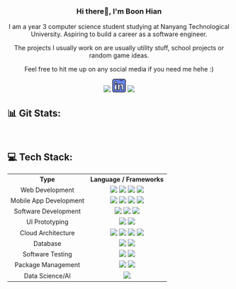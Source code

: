 
<div align="center">
  <h3>Hi there👋, I'm Boon Hian</h3>

  I am a year 3 computer science student studying at Nanyang Technological University. Aspiring to build a career as a software engineer. 
  <p><p>
  The projects I usually work on are usually utility stuff, school projects or random game ideas.
  <p><p>
  Feel free to hit me up on any social media if you need me hehe :)
  
  <a href="https://discord.com/users/448704320188317697"><img height="30" src="https://i.redd.it/6jupfeilyhx71.jpg"></a> 
  <a href="https://www.linkedin.com/in/boon-hian-lim/"><img height="30" src="https://raw.githubusercontent.com/8bithemant/8bithemant/master/linkedin.png?raw=true"></a>
  <a href="mailto:csbhlim@gmail.com"><img height="30" src="https://cdn-icons-png.flaticon.com/512/408/408162.png"></a>
</div>

<h2>📊 Git Stats:</h2>
<div align="center">
  
  <picture>
  <source
    srcset="https://github-readme-stats.vercel.app/api?username=BoonHianLim&show_icons=true&theme=radical&rank_icon=github"
    media="(prefers-color-scheme: dark)"
  />
  <source
    srcset="https://github-readme-stats.vercel.app/api?username=BoonHianLim&show_icons=true&theme=default&rank_icon=github"
    media="(prefers-color-scheme: light), (prefers-color-scheme: no-preference)"
  />
  <img />
  </picture>
</div>

<h2>💻 Tech Stack:</h2>
<table align="center">
  <tr align="center">
    <th>Type</th>
    <th>Language / Frameworks</th>
  </tr>
  
  <tr align="center">
    <td>Web Development</td>
    <td>
      <a href="https://www.typescriptlang.org/"><img src="https://img.shields.io/badge/typescript-black?style=for-the-badge&logo=typescript&logoColor=white" /></a>
      <a href="https://developer.mozilla.org/en-US/docs/Web/JavaScript"><img src="https://img.shields.io/badge/javascript-black?style=for-the-badge&logo=javascript&logoColor=%23F7DF1E" /></a>
      <a href="https://developer.mozilla.org/en-US/docs/Learn/Getting_started_with_the_web/HTML_basics"><img src="https://img.shields.io/badge/html5-black?style=for-the-badge&logo=html5&logoColor=white" /></a>
      <a href="https://react.dev/"><img src="https://img.shields.io/badge/react-black?style=for-the-badge&logo=react&logoColor=%2361DAFB" /></a>
    </td>
  </tr>

  <tr align="center">
    <td>Mobile App Development</td>
    <td>
      <a href="https://reactnative.dev/"><img src="https://img.shields.io/badge/react_native-black?style=for-the-badge&logo=react&logoColor=%2361DAFB" /></a>
      <a href="https://docs.expo.dev/get-started/expo-go/"><img src="https://img.shields.io/badge/expo-black?style=for-the-badge&logo=expo&logoColor=#D04A37" /></a>
      <a href="https://dart.dev/"><img src="https://img.shields.io/badge/dart-black?style=for-the-badge&logo=dart&logoColor=white" /></a>
      <a href="https://flutter.dev/"><img src="https://img.shields.io/badge/Flutter-black?style=for-the-badge&logo=Flutter&logoColor=white" /></a>
    </td>
  </tr>
  
  <tr align="center">
    <td>Software Development</td>
    <td>
      <a href="https://www.java.com/"><img src="https://img.shields.io/badge/java-black?style=for-the-badge&logo=openjdk&logoColor=white" /></a>
      <a href="https://en.wikipedia.org/wiki/C_(programming_language)"><img src="https://img.shields.io/badge/c-black?style=for-the-badge&logo=c&logoColor=white" /></a>
      <a href="https://en.wikipedia.org/wiki/C%2B%2B"><img src="https://img.shields.io/badge/c++-black?style=for-the-badge&logo=c%2B%2B&logoColor=white" /></a>
    </td>
  </tr>

  <tr align="center">
    <td>UI Prototyping</td>
    <td>
      <a href="https://www.figma.com/"><img src="https://img.shields.io/badge/figma-black?style=for-the-badge&logo=figma&logoColor=white" /></a>
      <a href="https://www.gimp.org/"><img src="https://img.shields.io/badge/GIMP-black?style=for-the-badge&logo=gimp&logoColor=white" /></a>
    </td>
  </tr>

  <tr align="center">
    <td>Cloud Architecture</td>
    <td>
      <a href="https://cloud.google.com/"><img src="https://img.shields.io/badge/Google_Cloud-black?style=for-the-badge&logo=google-cloud&logoColor=white" /></a>
      <a href="https://cloud.google.com/bigquery"><img src="https://img.shields.io/badge/bigquery-black.svg?style=for-the-badge&logo=data:image/jpeg%2bxml;base64,%2F9j%2F4AAQSkZJRgABAQEASABIAAD%2F2wBDAP%2F%2F%2F%2F%2F%2F%2F%2F%2F%2F%2F%2F%2F%2F%2F%2F%2F%2F%2F%2F%2F%2F%2F%2F%2F%2F%2F%2F%2F%2F%2F%2F%2F%2F%2F%2F%2F%2F%2F%2F%2F%2F%2F%2F%2F%2F%2F%2F%2F%2F%2F%2F%2F%2F%2F%2F%2F%2F%2F%2F%2F%2F%2F%2F%2F%2F%2F%2F%2F%2F%2F%2F%2F%2F%2F%2F%2F%2F%2F%2F%2F%2F%2F%2F%2F%2F2wBDAf%2F%2F%2F%2F%2F%2F%2F%2F%2F%2F%2F%2F%2F%2F%2F%2F%2F%2F%2F%2F%2F%2F%2F%2F%2F%2F%2F%2F%2F%2F%2F%2F%2F%2F%2F%2F%2F%2F%2F%2F%2F%2F%2F%2F%2F%2F%2F%2F%2F%2F%2F%2F%2F%2F%2F%2F%2F%2F%2F%2F%2F%2F%2F%2F%2F%2F%2F%2F%2F%2F%2F%2F%2F%2F%2F%2F%2F%2F%2F%2F%2F%2F%2F%2F%2F%2FwgARCAAbABoDAREAAhEBAxEB%2F8QAFwABAQEBAAAAAAAAAAAAAAAAAAECA%2F%2FEABQBAQAAAAAAAAAAAAAAAAAAAAD%2F2gAMAwEAAhADEAAAAYUhDQBk0CmAAdD%2FxAAUEAEAAAAAAAAAAAAAAAAAAABA%2F9oACAEBAAEFAgf%2FxAAUEQEAAAAAAAAAAAAAAAAAAABA%2F9oACAEDAQE%2FAQf%2FxAAUEQEAAAAAAAAAAAAAAAAAAABA%2F9oACAECAQE%2FAQf%2FxAAUEAEAAAAAAAAAAAAAAAAAAABA%2F9oACAEBAAY%2FAgf%2FxAAcEAABBAMBAAAAAAAAAAAAAAABABARUSFBYfD%2F2gAIAQEAAT8hFlSKXQx0ox60NsFlocN%2F%2F9oADAMBAAIAAwAAABCCCCAQQCD%2FxAAUEQEAAAAAAAAAAAAAAAAAAABA%2F9oACAEDAQE%2FEAf%2FxAAUEQEAAAAAAAAAAAAAAAAAAABA%2F9oACAECAQE%2FEAf%2FxAAmEAACAQIFAgcAAAAAAAAAAAABETEAECFBUXGRYcGBobHR4fDx%2F9oACAEBAAE%2FEAAHB9z9qyIeHp80QCOQWBkInyFbDafCgSHptjYgQAcCI7flKDCbecuImlgQCznv206U2h4vgI3t%2F9k%3D&logoColor=white" /></a>
      <a href="https://cloud.google.com/functions"><img src="https://img.shields.io/badge/cloud_functions-black.svg?style=for-the-badge&logoColor=white&logo=data:image/jpeg%2bxml;base64,%2F9j%2F4AAQSkZJRgABAQEASABIAAD%2F2wBDAAMCAgMCAgMDAwMEAwMEBQgFBQQEBQoHBwYIDAoMDAsKCwsNDhIQDQ4RDgsLEBYQERMUFRUVDA8XGBYUGBIUFRT%2F2wBDAQMEBAUEBQkFBQkUDQsNFBQUFBQUFBQUFBQUFBQUFBQUFBQUFBQUFBQUFBQUFBQUFBQUFBQUFBQUFBQUFBQUFBT%2FwgARCAANABADAREAAhEBAxEB%2F8QAFwAAAwEAAAAAAAAAAAAAAAAAAAEFBv%2FEABQBAQAAAAAAAAAAAAAAAAAAAAD%2F2gAMAwEAAhADEAAAAcyIlAf%2FxAAZEAEAAgMAAAAAAAAAAAAAAAAFAgMEBgf%2F2gAIAQEAAQUC3k1BBTRzkD0%2Bn4ULbuYYUKrv%2F8QAFBEBAAAAAAAAAAAAAAAAAAAAIP%2FaAAgBAwEBPwEf%2F8QAFBEBAAAAAAAAAAAAAAAAAAAAIP%2FaAAgBAgEBPwEf%2F8QAIhAAAgIABQUBAAAAAAAAAAAAAQIDBQAEESEiEzFRcZGh%2F9oACAEBAAY%2FApaasycIqqowRRogUFWl005Hfkx%2FAT5xFT2eThNVameKRHCks0WuvIb8WH6SPOKu%2BUspt8usrQHfpkInY%2BiPmLS9YszVGXMqQDbqEo%2Fc%2BgfuP%2F%2FEABoQAQEAAwEBAAAAAAAAAAAAAAERADFRQSH%2F2gAIAQEAAT8hAQO7%2BitsLGOwwbxb3gQssJWGww3JzQfCRKcW0%2BwXMrIOkYcWw%2BR%2F%2F9oADAMBAAIAAwAAABAaT%2F%2FEABQRAQAAAAAAAAAAAAAAAAAAACD%2F2gAIAQMBAT8QH%2F%2FEABYRAAMAAAAAAAAAAAAAAAAAAAABEP%2FaAAgBAgEBPxAV%2F8QAFxABAQEBAAAAAAAAAAAAAAAAAREhAP%2FaAAgBAQABPxAFblcPY8WsDKtT45M9Xi1gbAJNhiyARgRLoQ8kXRI8ogiBBuhHz%2F%2FZ" /></a>
      <a href="https://cloud.google.com/storage"><img src="https://img.shields.io/badge/google_cloud_storage-black.svg?style=for-the-badge&logoColor=white&logo=data:image/jpeg%2bxml;base64,%2F9j%2F4AAQSkZJRgABAQIAdgB2AAD%2F2wBDAAMCAgMCAgMDAwMEAwMEBQgFBQQEBQoHBwYIDAoMDAsKCwsNDhIQDQ4RDgsLEBYQERMUFRUVDA8XGBYUGBIUFRT%2F2wBDAQMEBAUEBQkFBQkUDQsNFBQUFBQUFBQUFBQUFBQUFBQUFBQUFBQUFBQUFBQUFBQUFBQUFBQUFBQUFBQUFBQUFBT%2FwgARCAATAB8DAREAAhEBAxEB%2F8QAGgAAAgIDAAAAAAAAAAAAAAAABAUABgMHCP%2FEABgBAQEAAwAAAAAAAAAAAAAAAAADAQIE%2F9oADAMBAAIQAxAAAAHqEzAVppa6L%2BS5YFWderrcuWz8hr%2FOP%2F%2FEABwQAAEEAwEAAAAAAAAAAAAAAAQAAwUGAQISFv%2FaAAgBAQABBQJhhthnnCNy7oIIzvJxAlPBFE8uGjYIEEXzUZaYSvmPGwPeV3lXmTJhKn%2F%2FxAAcEQACAgMBAQAAAAAAAAAAAAABAgADEBIxICP%2F2gAIAQMBAT8Bw%2BwU69lJcp9O5dgiljKrRcuw8cn%2FxAAeEQACAgICAwAAAAAAAAAAAAABAwIEABEQEyAhQf%2FaAAgBAgEBPwHhIgWAMOhlqKYt0g7HKll0wuP3LNc1mdcvAkn2c%2F%2FEACcQAAIBAwMDAwUAAAAAAAAAAAECAwAEEQUSMSEiURCR0hMkM3GV%2F9oACAEBAAY%2FAo4441jjRQqqowAK4qVreNXnA7VPmvp6raxOWPdFIgIPXpkVDCs1%2FtjQIPv5hwPAbHtX5tQ%2Foz%2FOpJ3l1EqgyQuoT%2FOnBk1GOOQ4Ia9lfg%2BGJB9q024mffLLbRu7Y5JUZ9b25snEE0WzYwUHGXUcH91%2F%2F8QAHxABAAICAgIDAAAAAAAAAAAAAQARITFBYVGREHGB%2F9oACAEBAAE%2FIQLQHCKADQToep4sSawswxA4FLZsPUZfXNcAwxrQDwHxCtvfjWUvfVkRenja%2FGYQDYLUqMGXid8UKWz6mEu0ayYE0uJ%2F%2F9oADAMBAAIAAwAAABAQsBqQH%2F%2FEABoRAQADAAMAAAAAAAAAAAAAAAEAEBEgMUH%2F2gAIAQMBAT8QppHfEHIy3WkQieHAAYT%2FxAAdEQEAAgICAwAAAAAAAAAAAAABABEQMSFBUWGR%2F9oACAECAQE%2FEMWal5TxHWg%2Fe8vYCq51G6ClNnvOojZbP%2F%2FEABwQAQEAAwEAAwAAAAAAAAAAAAERACExQWHw8f%2FaAAgBAQABPxAIBDHw8AAACAAZ%2BKxESWc8w7PllLJTI2SGXgFBAPEOnN6zlFi4ONH4AAxGugQCjwIOvusRgAM5WUu6C0gJ53lf8oURgAugM%2BsMTAQiIjkH5NGKUtLtdpuOf%2F%2FZ" /></a>
    </td>
  </tr>
  
  <tr align="center">
    <td>Database</td>
    <td>
      <a href="https://firebase.google.com/"><img src="https://img.shields.io/badge/firebase-black?style=for-the-badge&logo=firebase" /></a>
      <a href="https://www.mongodb.com/"><img src="https://img.shields.io/badge/MongoDB-black?style=for-the-badge&logo=mongodb&logoColor=white" /></a>
    </td>
  </tr>

  <tr align="center">
    <td>Software Testing</td>
    <td>
      <a href="https://jestjs.io/"><img src="https://img.shields.io/badge/-jest-black?style=for-the-badge&logo=jest&logoColor=white" /></a>
      <a href="https://testing-library.com/"><img src="https://img.shields.io/badge/-TestingLibrary-black?style=for-the-badge&logo=testing-library&logoColor=white" /></a>
    </td>
  </tr>
  
  <tr align="center">
    <td>Package Management</td>
    <td>
      <a href="https://yarnpkg.com/"><img src="https://img.shields.io/badge/yarn-black?style=for-the-badge&logo=yarn&logoColor=white" /></a>
      <a href="https://python-poetry.org/"><img src="https://img.shields.io/badge/-poetry-black?style=for-the-badge&logo=poetry" /></a>
    </td>
  </tr>
  
  <tr align="center">
    <td>Data Science/AI</td>
    <td>
      <a href="https://www.python.org/"><img src="https://img.shields.io/badge/python-black?style=for-the-badge&logo=python&logoColor=ffdd54" /></a>
    </td>
  </tr>

</table>

<div align="center">
<p><p>
  <picture>
  <source
    srcset="https://github-readme-stats.vercel.app/api/top-langs/?username=BoonHianLim&hide=Jupyter%20Notebook%2chtml&layout=compact&theme=dark#gh-dark-mode-only"
    media="(prefers-color-scheme: dark)"
  />
  <source
    srcset="https://github-readme-stats.vercel.app/api/top-langs/?username=BoonHianLim&hide=Jupyter%20Notebook%2chtml&layout=compact&theme=default#gh-light-mode-only"
    media="(prefers-color-scheme: light), (prefers-color-scheme: no-preference)"
  />
  <img />
  </picture>
</div>
